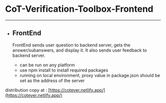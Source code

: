 # CoT-Verification-Toolbox-Frontend

---

- ## FrontEnd
    FrontEnd sends user question to backend server, gets the answer/subanswers, and display it. It also sends user feedback to backend server.

    - can be run on any platform
    - use npm install to install required packages
    - running on local environment, proxy value in package.json should be set as the address of the server

distribution copy at : [https://cotever.netlify.app/](https://cotever.netlify.app/)
